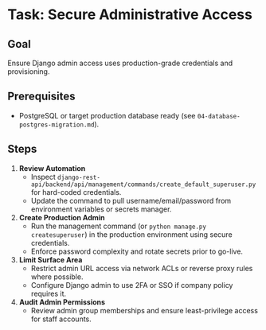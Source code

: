 # Task: Secure Administrative Access

## Goal
Ensure Django admin access uses production-grade credentials and provisioning.

## Prerequisites
- PostgreSQL or target production database ready (see `04-database-postgres-migration.md`).

## Steps
1. **Review Automation**
   - Inspect `django-rest-api/backend/api/management/commands/create_default_superuser.py` for hard-coded credentials.
   - Update the command to pull username/email/password from environment variables or secrets manager.
2. **Create Production Admin**
   - Run the management command (or `python manage.py createsuperuser`) in the production environment using secure credentials.
   - Enforce password complexity and rotate secrets prior to go-live.
3. **Limit Surface Area**
   - Restrict admin URL access via network ACLs or reverse proxy rules where possible.
   - Configure Django admin to use 2FA or SSO if company policy requires it.
4. **Audit Admin Permissions**
   - Review admin group memberships and ensure least-privilege access for staff accounts.
